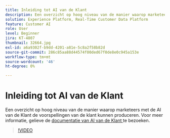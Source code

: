 ```yaml
---
title: Inleiding tot AI van de Klant
description: Een overzicht op hoog niveau van de manier waarop marketeers met de AI van de Klant de voorspellingen van de klant kunnen produceren.
solution: Experience Platform, Real-Time Customer Data Platform
feature: Customer AI
role: User
level: Beginner
jira: KT-4807
thumbnail: 32664.jpg
exl-id: a6a9302f-b9dd-4201-a81e-5c8a2f58b82d
source-git-commit: 286c85aa88d44574f00ded67f0de8e0c945a153e
workflow-type: tm+mt
source-wordcount: '46'
ht-degree: 0%

---
```


# Inleiding tot AI van de Klant

Een overzicht op hoog niveau van de manier waarop marketeers met de AI van de Klant de voorspellingen van de klant kunnen produceren. Voor meer informatie, gelieve de [ documentatie van AI van de Klant ](https://experienceleague.adobe.com/docs/experience-platform/intelligent-services/customer-ai/overview.html) te bezoeken.

>[!VIDEO](https://video.tv.adobe.com/v/32664?learn=on&enablevpops)
